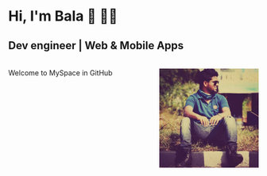 # **Hi, I'm Bala 👋 🧑‍💻**

## Dev engineer | Web & Mobile Apps

<br/>
Welcome to MySpace in GitHub

<img align="right" src="./images/fav.jpg" alt="Photo during my longest ride in bike" width="200">
